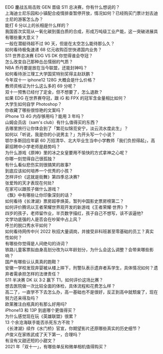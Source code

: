 EDG 鏖战五局击败 GEN 晋级 S11 总决赛，你有什么想说的？  
上海迪士尼乐园和小镇配合疫情排查暂停开放，情况如何？已经购买门票计划去迪士尼的游客怎么办？  
能打 6 分以上的长相是什么样的？  
我国首次实现从一氧化碳到蛋白质的合成，形成万吨级工业产能，这一突破进展具有哪些重大意义？  
一般在潜艇待超不过 90 天，但是在太空怎么能待那么久？  
如何看待极兔速递 68 亿元收购百世快递国内业务？  
S11 世界总决赛 EDG VS DK 你觉得谁会夺冠？  
怎么改变自己那种怂怂懦弱的气质？  
NBA 乔丹要是放在当今联盟，还能封神吗？  
如何看待浙江理工大学国奖特别奖得主赵跃鹏？  
今年双十一 iphone12 128G 大概会是什么价格？  
教师资格证为什么这么多的 69 分呢？  
双十一预售已经付了定金，但不想要了，怎么退款？  
如果 EDG 在世界赛夺冠，跟 iG 和 FPX 的冠军含金量相比如何？  
大学生如何自学 Photoshop？  
你收藏了哪些很惊艳的文案吗？  
iPhone 13 4G 内存够用吗？能用 3 年吗？  
山姆会员店（sam's club）有什么值得买的东西？  
去哪里旅行让你体会到了「繁花似锦觅安宁，淡云流水度此生」？  
如何以「听说，我是你的小说男主？」为开头写一个小说？  
鄂尔多斯回应年薪 60 万招清华、北大毕业生当中小学教师「我们负担得起」，高薪招聘中小学老师是趋势吗？  
为什么游戏《原神》里的冰之女皇要用不愉快的方式拿神之心呢？  
你哪一刻觉得自己很孤独？  
有什么看似悲伤实则很搞笑的故事?  
到底应该如何培养一个优秀的小孩？  
怎样评价《这就是街舞》第四季总决赛?  
张爱玲的天才表现在何处?  
在家可以跟孩子做什么游戏？  
《飘》中有哪些让你印象深刻的话？  
如何看待《长津湖》票房超李焕英，暂列中国影史票房榜第二？  
如何评价腾讯以王者荣耀世界观开发的新游戏《王者荣耀·世界》?  
四岁的孩子，老师留作业，半页数字描红，孩子自己不想写，该不该逼他?  
文学功底强的人是否会在吵架中占上风？  
呼兰的脱口秀水平如何？  
如何看待网传中兴 2022 秋招大量调岗，并接受非科班甚至零基础的员工？真实性如何？  
有哪些你觉得是人间绝句的诗词？  
铁路儿童客票拟由身高划分改为以年龄划分，为什么会这么调整？会带来哪些影响？  
国产有哪些认认真真的跑鞋？  
安徽一学校发现弃婴被从楼上摔下，刑警队表示遗弃者系学生，具体情况如何？遗弃者需承担怎样的法律责任？  
S11 半决赛 DK 以 3:2 赢下 T1，如何评价这场比赛？  
想去医院做一次比较全面的体检，具体流程和花费怎么样？  
高二了，一直学不下去怎么办，高一基础也不是很好，反正到高中就颓废了，现在努力还来得及吗？  
欧莱雅注白瓶真的有那么好用吗?  
iPhone13 和 13P 到底哪个更值得买？  
为什么感觉现在玩《英雄联盟》很累？  
13 个余沧海联手能否杀死东方不败？  
《长津湖》续作《水门桥》官宣，你期望影片还原哪些真实的历史细节？  
卢俊义在家练武成了天下第一，合理吗？  
有没有又甜还短的小甜文？  
2021 年「双十一」，有哪些单反和微单相机值得购买？  

